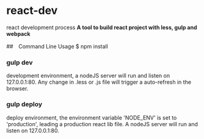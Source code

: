 # react-dev
react development process
**A tool to build react project with less, gulp and webpack**

##　Command Line Usage
    $ npm install
### gulp dev
development environment, a nodeJS server will run and listen on 127.0.0.1:80. Any change in .less or .js file will trigger a auto-refresh in the browser.

### gulp deploy
deploy environment, the environment variable 'NODE_ENV' is set to 'production', leading a production react lib file. A nodeJS server will run and listen on 127.0.0.1:80.